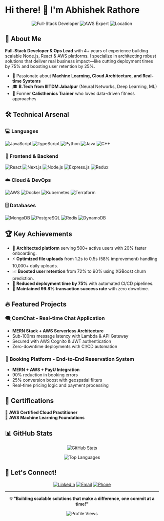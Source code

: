 # Hi there! 👋 I'm Abhishek Rathore

<div align="center">
  
![Full-Stack Developer](https://img.shields.io/badge/Full--Stack%20Developer-4%2B%20Years-blue?style=for-the-badge)
![AWS Expert](https://img.shields.io/badge/AWS-Certified%20Cloud%20Practitioner-orange?style=for-the-badge)
![Location](https://img.shields.io/badge/📍-Jodhpur,%20Rajasthan-green?style=for-the-badge)

</div>

## 🎯 About Me

**Full-Stack Developer & Ops Lead** with 4+ years of experience building scalable Node.js, React & AWS platforms. I specialize in architecting robust solutions that deliver real business impact—like cutting deployment times by 75% and boosting user retention by 25%.

- 🌱 Passionate about **Machine Learning, Cloud Architecture, and Real-time Systems**
- 🎓 **B.Tech from IIITDM Jabalpur** (Neural Networks, Deep Learning, ML)
- 💪 Former **Calisthenics Trainer** who loves data-driven fitness approaches

## 🛠️ Technical Arsenal

### 💻 **Languages**
![JavaScript](https://img.shields.io/badge/JavaScript-F7DF1E?style=flat-square&logo=javascript&logoColor=black)
![TypeScript](https://img.shields.io/badge/TypeScript-007ACC?style=flat-square&logo=typescript&logoColor=white)
![Python](https://img.shields.io/badge/Python-3776AB?style=flat-square&logo=python&logoColor=white)
![Java](https://img.shields.io/badge/Java-ED8B00?style=flat-square&logo=openjdk&logoColor=white)
![C++](https://img.shields.io/badge/C++-00599C?style=flat-square&logo=c%2B%2B&logoColor=white)

### 🚀 **Frontend & Backend**
![React](https://img.shields.io/badge/React-20232A?style=flat-square&logo=react&logoColor=61DAFB)
![Next.js](https://img.shields.io/badge/Next.js-000000?style=flat-square&logo=nextdotjs&logoColor=white)
![Node.js](https://img.shields.io/badge/Node.js-43853D?style=flat-square&logo=node.js&logoColor=white)
![Express.js](https://img.shields.io/badge/Express.js-404D59?style=flat-square&logo=express&logoColor=white)
![Redux](https://img.shields.io/badge/Redux-593D88?style=flat-square&logo=redux&logoColor=white)

### ☁️ **Cloud & DevOps**
![AWS](https://img.shields.io/badge/AWS-232F3E?style=flat-square&logo=amazon-aws&logoColor=white)
![Docker](https://img.shields.io/badge/Docker-2496ED?style=flat-square&logo=docker&logoColor=white)
![Kubernetes](https://img.shields.io/badge/Kubernetes-326CE5?style=flat-square&logo=kubernetes&logoColor=white)
![Terraform](https://img.shields.io/badge/Terraform-623CE4?style=flat-square&logo=terraform&logoColor=white)

### 🗄️ **Databases**
![MongoDB](https://img.shields.io/badge/MongoDB-4EA94B?style=flat-square&logo=mongodb&logoColor=white)
![PostgreSQL](https://img.shields.io/badge/PostgreSQL-316192?style=flat-square&logo=postgresql&logoColor=white)
![Redis](https://img.shields.io/badge/Redis-DC382D?style=flat-square&logo=redis&logoColor=white)
![DynamoDB](https://img.shields.io/badge/Amazon%20DynamoDB-4053D6?style=flat-square&logo=Amazon%20DynamoDB&logoColor=white)

## 🏆 Key Achievements

- 🚀 **Architected platform** serving 500+ active users with 20% faster onboarding.
- ⚡ **Optimized file uploads** from 1.2s to 0.5s (58% improvement) handling 10,000+ daily uploads.
- 📈 **Boosted user retention** from 72% to 90% using XGBoost churn prediction.
- 🔧 **Reduced deployment time by 75%** with automated CI/CD pipelines.
- 🎯 **Maintained 99.8% transaction success rate** with zero downtime.

## 🔥 Featured Projects

### 🗨️ **ComChat** - Real-time Chat Application
- **MERN Stack + AWS Serverless Architecture**
- Sub-100ms message latency with Lambda & API Gateway
- Secured with AWS Cognito & JWT authentication
- Zero-downtime deployments with CI/CD automation

### 🏨 **Booking Platform** - End-to-End Reservation System
- **MERN + AWS + PayU Integration**
- 90% reduction in booking errors
- 25% conversion boost with geospatial filters
- Real-time pricing logic and payment processing


## 📜 Certifications

🏅 **AWS Certified Cloud Practitioner**  
🏅 **AWS Machine Learning Foundations**

## 📊 GitHub Stats

<div align="center">
  
![GitHub Stats](https://github-readme-stats.vercel.app/api?username=abhirathore04&show_icons=true&theme=radical&hide_border=true&count_private=true)

![Top Languages](https://github-readme-stats.vercel.app/api/top-langs/?username=abhirathore04&layout=compact&theme=radical&hide_border=true&count_private=true)

</div>

## 🤝 Let's Connect!

<div align="center">
  
[![LinkedIn](https://img.shields.io/badge/LinkedIn-0077B5?style=for-the-badge&logo=linkedin&logoColor=white)](https://linkedin.com/in/your-linkedin-profile)
[![Email](https://img.shields.io/badge/Email-D14836?style=for-the-badge&logo=gmail&logoColor=white)](mailto:abhishekrathore1908@gmail.com)
[![Phone](https://img.shields.io/badge/Phone-25D366?style=for-the-badge&logo=whatsapp&logoColor=white)](tel:+918003995300)

</div>

---

<div align="center">
  
**💡 "Building scalable solutions that make a difference, one commit at a time!"**

![Profile Views](https://komarev.com/ghpvc/?username=abhirathore04&color=brightgreen&style=flat-square)

</div>


